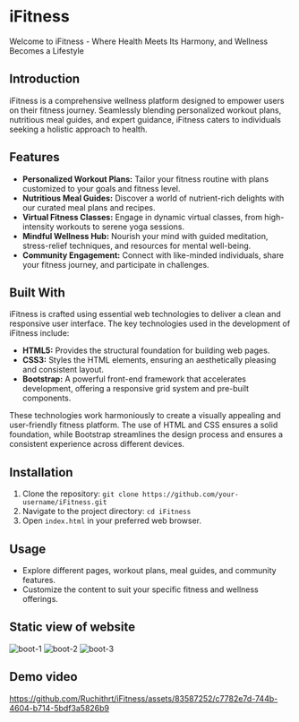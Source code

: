 # iFitness

Welcome to iFitness - Where Health Meets Its Harmony, and Wellness Becomes a Lifestyle


## Introduction

iFitness is a comprehensive wellness platform designed to empower users on their fitness journey. Seamlessly blending personalized workout plans, nutritious meal guides, and expert guidance, iFitness caters to individuals seeking a holistic approach to health.

## Features

- **Personalized Workout Plans:** Tailor your fitness routine with plans customized to your goals and fitness level.
- **Nutritious Meal Guides:** Discover a world of nutrient-rich delights with our curated meal plans and recipes.
- **Virtual Fitness Classes:** Engage in dynamic virtual classes, from high-intensity workouts to serene yoga sessions.
- **Mindful Wellness Hub:** Nourish your mind with guided meditation, stress-relief techniques, and resources for mental well-being.
- **Community Engagement:** Connect with like-minded individuals, share your fitness journey, and participate in challenges.

## Built With

iFitness is crafted using essential web technologies to deliver a clean and responsive user interface. The key technologies used in the development of iFitness include:

- **HTML5:** Provides the structural foundation for building web pages.
- **CSS3:** Styles the HTML elements, ensuring an aesthetically pleasing and consistent layout.
- **Bootstrap:** A powerful front-end framework that accelerates development, offering a responsive grid system and pre-built components.

These technologies work harmoniously to create a visually appealing and user-friendly fitness platform. The use of HTML and CSS ensures a solid foundation, while Bootstrap streamlines the design process and ensures a consistent experience across different devices.



## Installation

1. Clone the repository: `git clone https://github.com/your-username/iFitness.git`
2. Navigate to the project directory: `cd iFitness`
3. Open `index.html` in your preferred web browser.

## Usage

- Explore different pages, workout plans, meal guides, and community features.
- Customize the content to suit your specific fitness and wellness offerings.

## Static view of website

![boot-1](https://github.com/Ruchithrt/iFitness/assets/83587252/39d24c0a-af88-4477-9289-d2bdf68c4529)
![boot-2](https://github.com/Ruchithrt/iFitness/assets/83587252/90962e65-3a2a-443f-8e93-4681fcecf31f)
![boot-3](https://github.com/Ruchithrt/iFitness/assets/83587252/895c0ea4-4bba-4449-af97-b3065cf0652e)


## Demo video

https://github.com/Ruchithrt/iFitness/assets/83587252/c7782e7d-744b-4604-b714-5bdf3a5826b9
